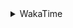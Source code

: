 <details>
 <summary>WakaTime</summary>

<!--START_SECTION:waka-->
![Profile Views](http://img.shields.io/badge/Profile%20Views-2-blue)

**🐱 My GitHub Data** 

> 🏆 502 Contributions in the Year 2021
 > 
> 📦 249.6 kB Used in GitHub's Storage 
 > 
> 🚫 Not Opted to Hire
 > 
> 📜 54 Public Repositories 
 > 
> 🔑 1 Private Repository 
 > 
**I'm an Early 🐤** 

```text
🌞 Morning    49 commits     ███░░░░░░░░░░░░░░░░░░░░░░   14.24% 
🌆 Daytime    144 commits    ██████████░░░░░░░░░░░░░░░   41.86% 
🌃 Evening    129 commits    █████████░░░░░░░░░░░░░░░░   37.5% 
🌙 Night      22 commits     █░░░░░░░░░░░░░░░░░░░░░░░░   6.4%

```
📅 **I'm Most Productive on Thursday** 

```text
Monday       54 commits     ████░░░░░░░░░░░░░░░░░░░░░   15.7% 
Tuesday      48 commits     ███░░░░░░░░░░░░░░░░░░░░░░   13.95% 
Wednesday    48 commits     ███░░░░░░░░░░░░░░░░░░░░░░   13.95% 
Thursday     64 commits     ████░░░░░░░░░░░░░░░░░░░░░   18.6% 
Friday       46 commits     ███░░░░░░░░░░░░░░░░░░░░░░   13.37% 
Saturday     42 commits     ███░░░░░░░░░░░░░░░░░░░░░░   12.21% 
Sunday       42 commits     ███░░░░░░░░░░░░░░░░░░░░░░   12.21%

```


📊 **This Week I Spent My Time On** 

```text
⌚︎ Time Zone: Asia/Shanghai

💬 Programming Languages: 
Go                       6 hrs 24 mins       ███████░░░░░░░░░░░░░░░░░░   28.07% 
C                        5 hrs 13 mins       █████░░░░░░░░░░░░░░░░░░░░   22.85% 
Bash                     3 hrs 10 mins       ███░░░░░░░░░░░░░░░░░░░░░░   13.88% 
Other                    2 hrs 49 mins       ███░░░░░░░░░░░░░░░░░░░░░░   12.36% 
Python                   1 hr 13 mins        █░░░░░░░░░░░░░░░░░░░░░░░░   5.36%

🔥 Editors: 
VS Code                  22 hrs 40 mins      ████████████████████████░   99.29% 
IntelliJ                 9 mins              ░░░░░░░░░░░░░░░░░░░░░░░░░   0.71%

🐱‍💻 Projects: 
fuse-overlayfs           5 hrs 11 mins       █████░░░░░░░░░░░░░░░░░░░░   22.77% 
Unknown Project          3 hrs 52 mins       ████░░░░░░░░░░░░░░░░░░░░░   17.0% 
matcloud                 3 hrs 29 mins       ███░░░░░░░░░░░░░░░░░░░░░░   15.26% 
VagrantFiles             3 hrs 26 mins       ███░░░░░░░░░░░░░░░░░░░░░░   15.1% 
leetcode                 2 hrs 42 mins       ███░░░░░░░░░░░░░░░░░░░░░░   11.86%

💻 Operating System: 
Linux                    16 hrs 45 mins      ██████████████████░░░░░░░   73.42% 
Windows                  6 hrs 4 mins        ██████░░░░░░░░░░░░░░░░░░░   26.58%

```

**I Mostly Code in Go** 

```text
Go                       16 repos            ███████████░░░░░░░░░░░░░░   45.71% 
Java                     9 repos             ██████░░░░░░░░░░░░░░░░░░░   25.71% 
Python                   2 repos             █░░░░░░░░░░░░░░░░░░░░░░░░   5.71% 
Vue                      2 repos             █░░░░░░░░░░░░░░░░░░░░░░░░   5.71% 
Shell                    2 repos             █░░░░░░░░░░░░░░░░░░░░░░░░   5.71%

```


**Timeline**

![Chart not found](https://raw.githubusercontent.com/MaoLongLong/MaoLongLong/main/charts/bar_graph.png) 


 Last Updated on 04/11/2021
<!--END_SECTION:waka-->

</details>
